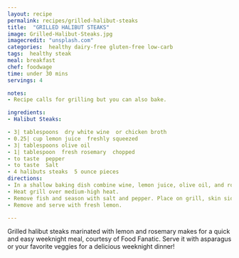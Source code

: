 ```yaml
---
layout: recipe
permalink: recipes/grilled-halibut-steaks
title:  "GRILLED HALIBUT STEAKS"
image: Grilled-Halibut-Steaks.jpg
imagecredit: "unsplash.com"
categories:  healthy dairy-free gluten-free low-carb
tags:  healthy steak
meal: breakfast
chef: foodwage
time: under 30 mins
servings: 4

notes:
- Recipe calls for grilling but you can also bake.

ingredients:
- Halibut Steaks:

- 3| tablespoons  dry white wine  or chicken broth
- 0.25| cup lemon juice  freshly squeezed
- 3| tablespoons olive oil
- 1| tablespoon  fresh rosemary  chopped
- to taste  pepper
- to taste  Salt
- 4 halibuts steaks  5 ounce pieces
directions:
- In a shallow baking dish combine wine, lemon juice, olive oil, and rosemary. Add Halibut, turning to coat. Marinate for 20-60 minutes in the fridge.
- Heat grill over medium-high heat.
- Remove fish and season with salt and pepper. Place on grill, skin side down and cook for about 5 minutes per side, until white and flakey.
- Remove and serve with fresh lemon.

---
```


Grilled halibut steaks marinated with lemon and rosemary makes for a quick and easy weeknight meal, courtesy of Food Fanatic. Serve it with asparagus or your favorite veggies for a delicious weeknight dinner!